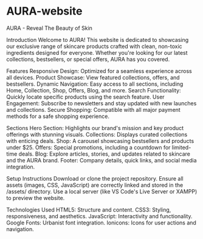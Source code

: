 # AURA-website

AURA - Reveal The Beauty of Skin

Introduction
Welcome to AURA! This website is dedicated to showcasing our exclusive range of skincare products crafted with clean, non-toxic ingredients designed for everyone. Whether you're looking for our latest collections, bestsellers, or special offers, AURA has you covered.

Features
Responsive Design: Optimized for a seamless experience across all devices.
Product Showcase: View featured collections, offers, and bestsellers.
Dynamic Navigation: Easy access to all sections, including Home, Collection, Shop, Offers, Blog, and more.
Search Functionality: Quickly locate specific products using the search feature.
User Engagement: Subscribe to newsletters and stay updated with new launches and collections.
Secure Shopping: Compatible with all major payment methods for a safe shopping experience.

Sections
Hero Section: Highlights our brand's mission and key product offerings with stunning visuals.
Collections: Displays curated collections with enticing deals.
Shop: A carousel showcasing bestsellers and products under $25.
Offers: Special promotions, including a countdown for limited-time deals.
Blog: Explore articles, stories, and updates related to skincare and the AURA brand.
Footer: Company details, quick links, and social media integration.

Setup Instructions
Download or clone the project repository.
Ensure all assets (images, CSS, JavaScript) are correctly linked and stored in the /assets/ directory.
Use a local server (like VS Code's Live Server or XAMPP) to preview the website.

Technologies Used
HTML5: Structure and content.
CSS3: Styling, responsiveness, and aesthetics.
JavaScript: Interactivity and functionality.
Google Fonts: Urbanist font integration.
Ionicons: Icons for user actions and navigation.



